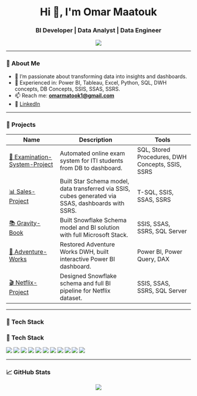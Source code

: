 <h1 align="center">Hi 👋, I'm Omar Maatouk</h1>
<h3 align="center">BI Developer | Data Analyst | Data Engineer</h3>

<p align="center">
  <img src="https://readme-typing-svg.herokuapp.com?lines=Data+Analyst+%7C+BI+Developer+%7C+SQL+%7C+SSIS+%7C+Power+BI+%7C+Python;Always+learning+new+things!" />
</p>

---

### 🧠 About Me

- 💼 I’m passionate about transforming data into insights and dashboards.
- 🎯 Experienced in:  Power BI, Tableau, Excel, Python, SQL, DWH concepts, DB Concepts, SSIS, SSAS, SSRS.
- 📫 Reach me: **omarmatook1@gmail.com**
- 🔗 [LinkedIn](https://www.linkedin.com/in/omar-maatouk-659bb7229)

---

### 🚀 Projects

| Name | Description | Tools |
|------|-------------|-------|
| [📘 Examination-System-Project](https://github.com/omarmaatouk/Examination-System-Project) | Automated online exam system for ITI students from DB to dashboard. | SQL, Stored Procedures, DWH Concepts, SSIS, SSRS |
| [📊 Sales-Project](https://github.com/omarmaatouk/Sales-Project) | Built Star Schema model, data transferred via SSIS, cubes generated via SSAS, dashboards with SSRS. | T-SQL, SSIS, SSAS, SSRS |
| [📚 Gravity-Book](https://github.com/omarmaatouk/Gravity-Book) | Built Snowflake Schema model and BI solution with full Microsoft Stack. | SSIS, SSAS, SSRS, SQL Server |
| [🏢 Adventure-Works](https://github.com/omarmaatouk/Adventure-Works) | Restored Adventure Works DWH, built interactive Power BI dashboard. | Power BI, Power Query, DAX |
| [🎬 Netflix-Project](https://github.com/omarmaatouk/Netflix-Project) | Designed Snowflake schema and full BI pipeline for Netflix dataset. | SSIS, SSAS, SSRS, SQL Server |

---

### 🧰 Tech Stack

### 🧰 Tech Stack

<p align="left">
  <img src="https://img.shields.io/badge/SQL-4479A1?style=flat&logo=mysql&logoColor=white" />
  <img src="https://img.shields.io/badge/Power%20BI-F2C811?style=flat&logo=powerbi&logoColor=black" />
  <img src="https://img.shields.io/badge/SSIS-%23239120?style=flat&logo=microsoft&logoColor=white" />
  <img src="https://img.shields.io/badge/SSAS-%230074C2?style=flat&logo=azure-devops&logoColor=white" />
  <img src="https://img.shields.io/badge/SSRS-%23FF6C37?style=flat&logo=powerbi&logoColor=white" />
  <img src="https://img.shields.io/badge/Tableau-E97627?style=flat&logo=tableau&logoColor=white" />
  <img src="https://img.shields.io/badge/Excel-217346?style=flat&logo=microsoft-excel&logoColor=white" />
  <img src="https://img.shields.io/badge/Python-3776AB?style=flat&logo=python&logoColor=white" />
  <img src="https://img.shields.io/badge/Database-003B57?style=flat&logo=databricks&logoColor=white" />
  <img src="https://img.shields.io/badge/Data%20Warehouse-0A192F?style=flat&logo=amazon-redshift&logoColor=white" />
  <img src="https://img.shields.io/badge/GitHub-100000?style=flat&logo=github&logoColor=white" />
</p>


---

### 📈 GitHub Stats

<p align="center">
  <img src="https://github-readme-stats.vercel.app/api?username=omarmaatouk&show_icons=true&theme=radical" />
</p>

